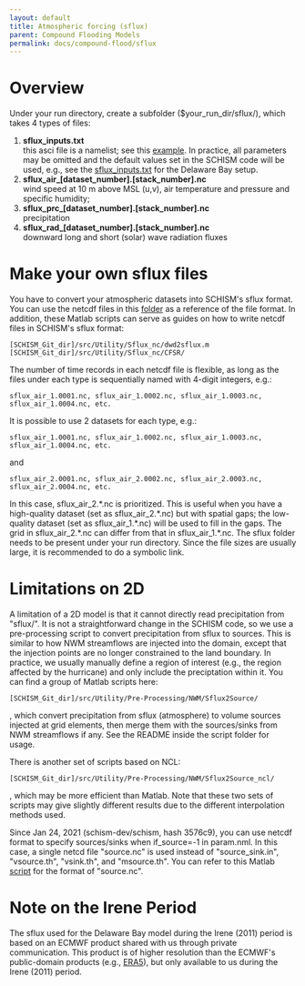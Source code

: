 ```yaml
---
layout: default
title: Atmospheric forcing (sflux)
parent: Compound Flooding Models
permalink: docs/compound-flood/sflux
---
```


# Overview

Under your run directory, create a subfolder ($your_run_dir/sflux/), which takes 4 types of files:
1. **sflux_inputs.txt**\
this asci file is a namelist; see this [example](http://ccrm.vims.edu/yinglong/feiye/Workshop_20190701/TEMP/Doc/sflux_inputs.txt). In practice, all parameters may be omitted and the default values set in the SCHISM code will be used, e.g., see the [sflux_inputs.txt](http://ccrm.vims.edu/yinglong/feiye/Workshop_20190701/Delaware/sflux/sflux_inputs.txt) for the Delaware Bay setup.
1. **sflux_air_[dataset_number].[stack_number].nc**\
wind speed at 10 m above MSL (u,v), air temperature and pressure and specific humidity;
1. **sflux_prc_[dataset_number].[stack_number].nc**\
precipitation
1. **sflux_rad_[dataset_number].[stack_number].nc**\
downward long and short (solar) wave radiation fluxes

# Make your own sflux files

You have to convert your atmospheric datasets into SCHISM's sflux format. You can use the netcdf files in this [folder](http://ccrm.vims.edu/yinglong/feiye/Workshop_20190701/Delaware/sflux/) as a reference of the file format. In addition, these Matlab scripts can serve as guides on how to write netcdf files in SCHISM's sflux format:
```
[SCHISM_Git_dir]/src/Utility/Sflux_nc/dwd2sflux.m
[SCHISM_Git_dir]/src/Utility/Sflux_nc/CFSR/
```
The number of time records in each netcdf file is flexible, as long as the files under each type is sequentially named with 4-digit integers, e.g.:
```
sflux_air_1.0001.nc, sflux_air_1.0002.nc, sflux_air_1.0003.nc, sflux_air_1.0004.nc, etc.
```
It is possible to use 2 datasets for each type, e.g.:
```
sflux_air_1.0001.nc, sflux_air_1.0002.nc, sflux_air_1.0003.nc, sflux_air_1.0004.nc, etc.
```
and
```
sflux_air_2.0001.nc, sflux_air_2.0002.nc, sflux_air_2.0003.nc, sflux_air_2.0004.nc, etc.
```
In this case, sflux_air_2.\*.nc is prioritized. This is useful when you have a high-quality dataset (set as sflux_air_2.\*.nc) but with spatial gaps; the low-quality dataset (set as sflux_air_1.\*.nc) will be used to fill in the gaps. The grid in sflux_air_2.\*.nc can differ from that in sflux_air_1.\*.nc.
The sflux folder needs to be present under your run directory. Since the file sizes are usually large, it is recommended to do a symbolic link.


# Limitations on 2D

A limitation of a 2D model is that it cannot directly read precipitation from "sflux/". It is not a straightforward change in the SCHISM code, so we use a pre-processing script to convert precipitation from sflux to sources. This is similar to how NWM streamflows are injected into the domain, except that the injection points are no longer constrained to the land boundary. In practice, we usually manually define a region of interest (e.g., the region affected by the hurricane) and only include
the preciptation within it.
You can find a group of Matlab scripts here:
```
[SCHISM_Git_dir]/src/Utility/Pre-Processing/NWM/Sflux2Source/
```
, which convert precipitation from sflux (atmosphere) to volume sources injected at grid elements, then merge them with the sources/sinks from NWM streamflows if any. See the README inside the script folder for usage.

There is another set of scripts based on NCL:
```
[SCHISM_Git_dir]/src/Utility/Pre-Processing/NWM/Sflux2Source_ncl/
```
, which may be more efficient than Matlab.
Note that these two sets of scripts may give slightly different results due to the different interpolation methods used.

Since Jan 24, 2021 (schism-dev/schism, hash 3576c9), you can use netcdf format to specify sources/sinks when if_source=-1 in param.nml. In this case, a single netcd file "source.nc" is used instead of "source_sink.in", "vsource.th", "vsink.th", and "msource.th". You can refer to this Matlab [script](http://ccrm.vims.edu/yinglong/feiye/Workshop_20190701/TEMP/Doc/gen_source.m) for the format of "source.nc".


# Note on the Irene Period

The sflux used for the Delaware Bay model during the Irene (2011) period is based on an ECMWF product shared with us through private communication. This product is of higher resolution than the ECMWF's public-domain products (e.g., [ERA5](https://www.ecmwf.int/en/forecasts/datasets/reanalysis-datasets/era5)), but only available to us during the Irene (2011) period.
